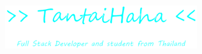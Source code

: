 <p align=center><img src="https://github.com/tantaihaha4487/tantaihaha4487/blob/main/logo.png"></p>
